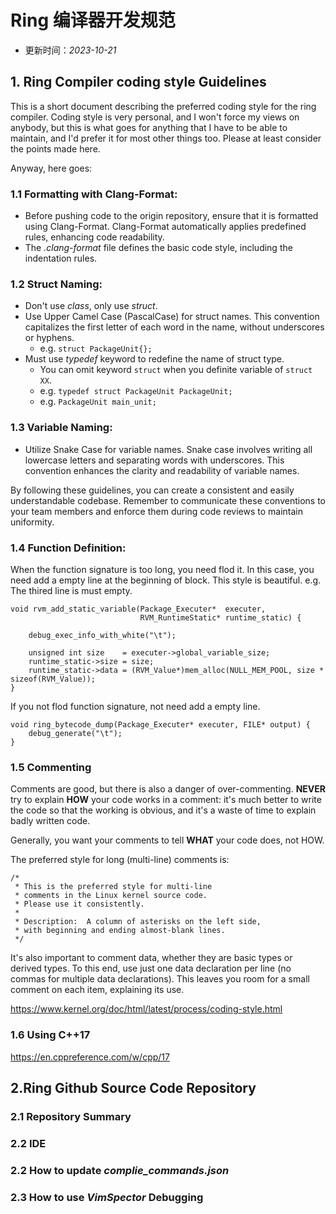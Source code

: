 # Ring 编译器开发规范

- 更新时间：*2023-10-21*

## 1. Ring Compiler coding style Guidelines

This is a short document describing the preferred coding style for the ring compiler. Coding style is very personal, and I won't force my views on anybody, but this is what goes for anything that I have to be able to maintain, and I'd prefer it for most other things too. Please at least consider the points made here.

Anyway, here goes:

### 1.1 Formatting with Clang-Format:

- Before pushing code to the origin repository, ensure that it is formatted using Clang-Format. Clang-Format automatically applies predefined rules, enhancing code readability.
- The *.clang-format* file defines the basic code style, including the indentation rules.

### 1.2 Struct Naming:

- Don't use *class*, only use *struct*.
- Use Upper Camel Case (PascalCase) for struct names. This convention capitalizes the first letter of each word in the name, without underscores or hyphens.
    - e.g. `struct PackageUnit{};`
- Must use *typedef* keyword to redefine the name of struct type.
    - You can omit keyword `struct` when you definite variable of `struct XX`.
    - e.g. `typedef struct PackageUnit PackageUnit;`
    - e.g. `PackageUnit main_unit;`

### 1.3 Variable Naming:

- Utilize Snake Case for variable names. Snake case involves writing all lowercase letters and separating words with underscores. This convention enhances the clarity and readability of variable names.

By following these guidelines, you can create a consistent and easily understandable codebase. Remember to communicate these conventions to your team members and enforce them during code reviews to maintain uniformity.


### 1.4 Function Definition:

When the function signature is too long, you need flod it.
In this case, you need add a empty line at the beginning of block.
This style is beautiful.
e.g. The thired line is must empty.

```
void rvm_add_static_variable(Package_Executer*  executer,
                             RVM_RuntimeStatic* runtime_static) {

    debug_exec_info_with_white("\t");

    unsigned int size    = executer->global_variable_size;
    runtime_static->size = size;
    runtime_static->data = (RVM_Value*)mem_alloc(NULL_MEM_POOL, size * sizeof(RVM_Value));
}
```


If you not flod function signature, not need add a empty line.

```
void ring_bytecode_dump(Package_Executer* executer, FILE* output) {
    debug_generate("\t");
}
```


### 1.5 Commenting


Comments are good, but there is also a danger of over-commenting. **NEVER** try to explain **HOW** your code works in a comment: it's much better to write the code so that the working is obvious, and it's a waste of time to explain badly written code.

Generally, you want your comments to tell **WHAT** your code does, not HOW.

The preferred style for long (multi-line) comments is:
```
/*
 * This is the preferred style for multi-line
 * comments in the Linux kernel source code.
 * Please use it consistently.
 *
 * Description:  A column of asterisks on the left side,
 * with beginning and ending almost-blank lines.
 */
```


It's also important to comment data, whether they are basic types or derived types. To this end, use just one data declaration per line (no commas for multiple data declarations). This leaves you room for a small comment on each item, explaining its use.

https://www.kernel.org/doc/html/latest/process/coding-style.html


### 1.6 Using C++17 

https://en.cppreference.com/w/cpp/17



## 2.Ring Github Source Code Repository


### 2.1 Repository Summary


### 2.2 IDE

### 2.2 How to update *complie_commands.json*


### 2.3 How to use *VimSpector* Debugging



